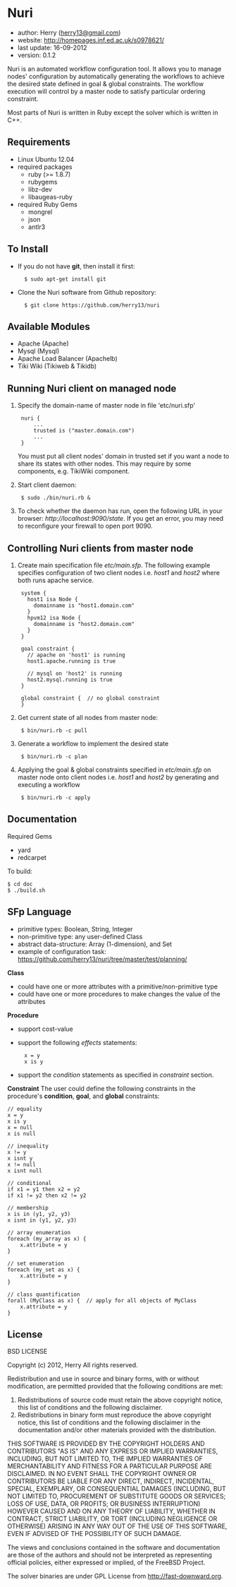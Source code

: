 Nuri
====
- author: Herry (herry13@gmail.com)
- website: http://homepages.inf.ed.ac.uk/s0978621/
- last update: 16-09-2012
- version: 0.1.2
 
Nuri is an automated workflow configuration tool. It allows you to manage nodes' configuration by automatically generating the workflows to achieve the desired state defined in goal & global constraints. The workflow execution will control by a master node to satisfy particular ordering constraint.

Most parts of Nuri is written in Ruby except the solver which is written in C++.

Requirements
------------
- Linux Ubuntu 12.04
- required packages
	- ruby (>= 1.8.7)
	- rubygems
	- libz-dev
	- libaugeas-ruby
- required Ruby Gems
	- mongrel
	- json
	- antlr3

To Install
----------
- If you do not have **git**, then install it first:

		$ sudo apt-get install git


- Clone the Nuri software from Github repository:

		$ git clone https://github.com/herry13/nuri

Available Modules
-----------------
- Apache (Apache)
- Mysql (Mysql)
- Apache Load Balancer (Apachelb)
- Tiki Wiki (Tikiweb & Tikidb)

Running Nuri client on managed node
-----------------------------------
1. Specify the domain-name of master node in file 'etc/nuri.sfp'

		nuri {
			...
			trusted is ("master.domain.com")
			...
		}

	You must put all client nodes' domain in trusted set if you want a node to share its states with other nodes. This may require by some components, e.g. TikiWiki component.

2. Start client daemon:

		$ sudo ./bin/nuri.rb &

3. To check whether the daemon has run, open the following URL in your browser: *http://localhost:9090/state*.
   If you get an error, you may need to reconfigure your firewall to open port 9090. 

Controlling Nuri clients from master node
-----------------------------------------
1. Create main specification file *etc/main.sfp*. The following example specifies configuration of two client nodes i.e.
   *host1* and *host2* where both runs apache service.

		system {
		  host1 isa Node {
		    domainname is "host1.domain.com"
		  }
		  hpvm12 isa Node {
		    domainname is "host2.domain.com"
		  }
		}

		goal constraint {
		  // apache on 'host1' is running
		  host1.apache.running is true

		  // mysql on 'host2' is running
		  host2.mysql.running is true
		}
		
		global constraint {  // no global constraint
		}

2. Get current state of all nodes from master node:

		$ bin/nuri.rb -c pull

3. Generate a workflow to implement the desired state

		$ bin/nuri.rb -c plan

4. Applying the goal & global constraints specified in *etc/main.sfp* on master node onto client nodes i.e. *host1* and *host2* by generating and executing a workflow

		$ bin/nuri.rb -c apply

Documentation
-------------
Required Gems
- yard
- redcarpet

To build:

    $ cd doc
    $ ./build.sh

SFp Language
------------
- primitive types: Boolean, String, Integer
- non-primitive type: any user-defined Class
- abstract data-structure: Array (1-dimension), and Set
- example of configuration task:
	https://github.com/herry13/nuri/tree/master/test/planning/

**Class**
- could have one or more attributes with a primitive/non-primitive type
- could have one or more procedures to make changes the value of the attributes

**Procedure**
- support cost-value
- support the following *effects* statements:

		x = y
		x is y

- support the *condition* statements as specified in *constraint* section.

**Constraint**
The user could define the following constraints in the procedure's **condition**, **goal**, and **global** constraints:

	// equality
	x = y
	x is y
	x = null
	x is null

	// inequality
	x != y
	x isnt y
	x != null
	x isnt null

	// conditional
	if x1 = y1 then x2 = y2
	if x1 != y2 then x2 != y2

	// membership
	x is in (y1, y2, y3)
	x isnt in (y1, y2, y3)

	// array enumeration
	foreach (my_array as x) {
		x.attribute = y
	}

	// set enumeration
	foreach (my_set as x) {
		x.attribute = y
	}

	// class quantification
	forall (MyClass as x) {  // apply for all objects of MyClass
		x.attribute = y
	}


License
-------

BSD LICENSE

Copyright (c) 2012, Herry
All rights reserved.

Redistribution and use in source and binary forms, with or without
modification, are permitted provided that the following conditions are met: 

1. Redistributions of source code must retain the above copyright notice, this
   list of conditions and the following disclaimer. 
2. Redistributions in binary form must reproduce the above copyright notice,
   this list of conditions and the following disclaimer in the documentation
   and/or other materials provided with the distribution. 

THIS SOFTWARE IS PROVIDED BY THE COPYRIGHT HOLDERS AND CONTRIBUTORS "AS IS" AND
ANY EXPRESS OR IMPLIED WARRANTIES, INCLUDING, BUT NOT LIMITED TO, THE IMPLIED
WARRANTIES OF MERCHANTABILITY AND FITNESS FOR A PARTICULAR PURPOSE ARE
DISCLAIMED. IN NO EVENT SHALL THE COPYRIGHT OWNER OR CONTRIBUTORS BE LIABLE FOR
ANY DIRECT, INDIRECT, INCIDENTAL, SPECIAL, EXEMPLARY, OR CONSEQUENTIAL DAMAGES
(INCLUDING, BUT NOT LIMITED TO, PROCUREMENT OF SUBSTITUTE GOODS OR SERVICES;
LOSS OF USE, DATA, OR PROFITS; OR BUSINESS INTERRUPTION) HOWEVER CAUSED AND
ON ANY THEORY OF LIABILITY, WHETHER IN CONTRACT, STRICT LIABILITY, OR TORT
(INCLUDING NEGLIGENCE OR OTHERWISE) ARISING IN ANY WAY OUT OF THE USE OF THIS
SOFTWARE, EVEN IF ADVISED OF THE POSSIBILITY OF SUCH DAMAGE.

The views and conclusions contained in the software and documentation are those
of the authors and should not be interpreted as representing official policies, 
either expressed or implied, of the FreeBSD Project.

The solver binaries are under GPL License from http://fast-downward.org.
